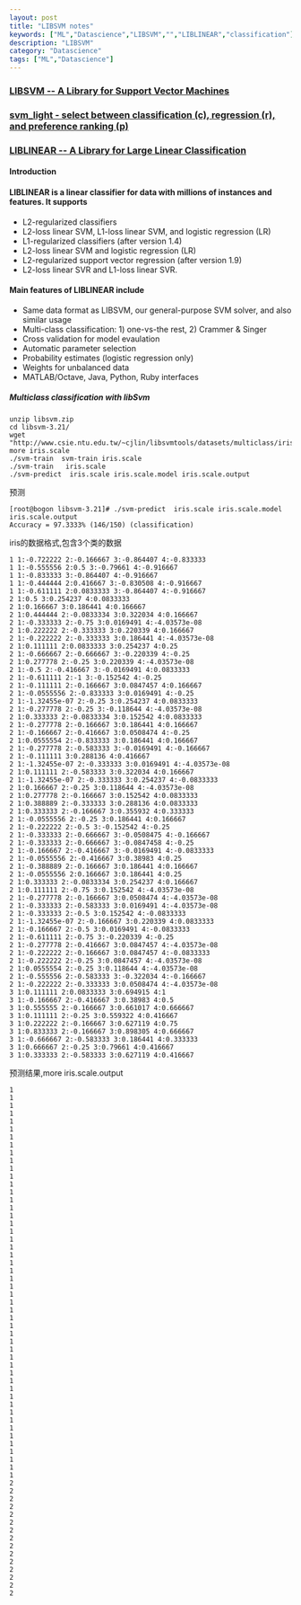 ```yaml
---
layout: post
title: "LIBSVM notes"
keywords: ["ML","Datascience","LIBSVM","","LIBLINEAR","classification"]
description: "LIBSVM"
category: "Datascience"
tags: ["ML","Datascience"]
---
```

### [LIBSVM -- A Library for Support Vector Machines](http://www.csie.ntu.edu.tw/~cjlin/libsvm/index.html)

### [svm_light - select between classification (c), regression (r), and preference ranking (p)](http://www.cs.cornell.edu/People/tj/svm_light/)


### [LIBLINEAR -- A Library for Large Linear Classification](http://www.csie.ntu.edu.tw/~cjlin/liblinear/)

#### Introduction

#### LIBLINEAR is a linear classifier for data with millions of instances and features. It supports

* L2-regularized classifiers 
* L2-loss linear SVM, L1-loss linear SVM, and logistic regression (LR)
* L1-regularized classifiers (after version 1.4) 
* L2-loss linear SVM and logistic regression (LR)
* L2-regularized support vector regression (after version 1.9) 
* L2-loss linear SVR and L1-loss linear SVR.

#### Main features of LIBLINEAR include
* Same data format as LIBSVM, our general-purpose SVM solver, and also similar usage
* Multi-class classification: 1) one-vs-the rest, 2) Crammer & Singer
* Cross validation for model evaulation
* Automatic parameter selection
* Probability estimates (logistic regression only)
* Weights for unbalanced data
* MATLAB/Octave, Java, Python, Ruby interfaces

##### Multiclass classification with libSvm

```
unzip libsvm.zip 
cd libsvm-3.21/
wget "http://www.csie.ntu.edu.tw/~cjlin/libsvmtools/datasets/multiclass/iris.scale"
more iris.scale 
./svm-train  svm-train iris.scale 
./svm-train   iris.scale 
./svm-predict  iris.scale iris.scale.model iris.scale.output 
```

预测

```
[root@bogon libsvm-3.21]# ./svm-predict  iris.scale iris.scale.model iris.scale.output 
Accuracy = 97.3333% (146/150) (classification)
```

iris的数据格式,包含3个类的数据

```
1 1:-0.722222 2:-0.166667 3:-0.864407 4:-0.833333 
1 1:-0.555556 2:0.5 3:-0.79661 4:-0.916667 
1 1:-0.833333 3:-0.864407 4:-0.916667 
1 1:-0.444444 2:0.416667 3:-0.830508 4:-0.916667 
1 1:-0.611111 2:0.0833333 3:-0.864407 4:-0.916667 
2 1:0.5 3:0.254237 4:0.0833333 
2 1:0.166667 3:0.186441 4:0.166667 
2 1:0.444444 2:-0.0833334 3:0.322034 4:0.166667 
2 1:-0.333333 2:-0.75 3:0.0169491 4:-4.03573e-08 
2 1:0.222222 2:-0.333333 3:0.220339 4:0.166667 
2 1:-0.222222 2:-0.333333 3:0.186441 4:-4.03573e-08 
2 1:0.111111 2:0.0833333 3:0.254237 4:0.25 
2 1:-0.666667 2:-0.666667 3:-0.220339 4:-0.25 
2 1:0.277778 2:-0.25 3:0.220339 4:-4.03573e-08 
2 1:-0.5 2:-0.416667 3:-0.0169491 4:0.0833333 
2 1:-0.611111 2:-1 3:-0.152542 4:-0.25 
2 1:-0.111111 2:-0.166667 3:0.0847457 4:0.166667 
2 1:-0.0555556 2:-0.833333 3:0.0169491 4:-0.25 
2 1:-1.32455e-07 2:-0.25 3:0.254237 4:0.0833333 
2 1:-0.277778 2:-0.25 3:-0.118644 4:-4.03573e-08 
2 1:0.333333 2:-0.0833334 3:0.152542 4:0.0833333 
2 1:-0.277778 2:-0.166667 3:0.186441 4:0.166667 
2 1:-0.166667 2:-0.416667 3:0.0508474 4:-0.25 
2 1:0.0555554 2:-0.833333 3:0.186441 4:0.166667 
2 1:-0.277778 2:-0.583333 3:-0.0169491 4:-0.166667 
2 1:-0.111111 3:0.288136 4:0.416667 
2 1:-1.32455e-07 2:-0.333333 3:0.0169491 4:-4.03573e-08 
2 1:0.111111 2:-0.583333 3:0.322034 4:0.166667 
2 1:-1.32455e-07 2:-0.333333 3:0.254237 4:-0.0833333 
2 1:0.166667 2:-0.25 3:0.118644 4:-4.03573e-08 
2 1:0.277778 2:-0.166667 3:0.152542 4:0.0833333 
2 1:0.388889 2:-0.333333 3:0.288136 4:0.0833333 
2 1:0.333333 2:-0.166667 3:0.355932 4:0.333333 
2 1:-0.0555556 2:-0.25 3:0.186441 4:0.166667 
2 1:-0.222222 2:-0.5 3:-0.152542 4:-0.25 
2 1:-0.333333 2:-0.666667 3:-0.0508475 4:-0.166667 
2 1:-0.333333 2:-0.666667 3:-0.0847458 4:-0.25 
2 1:-0.166667 2:-0.416667 3:-0.0169491 4:-0.0833333 
2 1:-0.0555556 2:-0.416667 3:0.38983 4:0.25 
2 1:-0.388889 2:-0.166667 3:0.186441 4:0.166667 
2 1:-0.0555556 2:0.166667 3:0.186441 4:0.25 
2 1:0.333333 2:-0.0833334 3:0.254237 4:0.166667 
2 1:0.111111 2:-0.75 3:0.152542 4:-4.03573e-08 
2 1:-0.277778 2:-0.166667 3:0.0508474 4:-4.03573e-08 
2 1:-0.333333 2:-0.583333 3:0.0169491 4:-4.03573e-08 
2 1:-0.333333 2:-0.5 3:0.152542 4:-0.0833333 
2 1:-1.32455e-07 2:-0.166667 3:0.220339 4:0.0833333 
2 1:-0.166667 2:-0.5 3:0.0169491 4:-0.0833333 
2 1:-0.611111 2:-0.75 3:-0.220339 4:-0.25 
2 1:-0.277778 2:-0.416667 3:0.0847457 4:-4.03573e-08 
2 1:-0.222222 2:-0.166667 3:0.0847457 4:-0.0833333 
2 1:-0.222222 2:-0.25 3:0.0847457 4:-4.03573e-08 
2 1:0.0555554 2:-0.25 3:0.118644 4:-4.03573e-08 
2 1:-0.555556 2:-0.583333 3:-0.322034 4:-0.166667 
2 1:-0.222222 2:-0.333333 3:0.0508474 4:-4.03573e-08 
3 1:0.111111 2:0.0833333 3:0.694915 4:1 
3 1:-0.166667 2:-0.416667 3:0.38983 4:0.5 
3 1:0.555555 2:-0.166667 3:0.661017 4:0.666667 
3 1:0.111111 2:-0.25 3:0.559322 4:0.416667 
3 1:0.222222 2:-0.166667 3:0.627119 4:0.75 
3 1:0.833333 2:-0.166667 3:0.898305 4:0.666667 
3 1:-0.666667 2:-0.583333 3:0.186441 4:0.333333 
3 1:0.666667 2:-0.25 3:0.79661 4:0.416667 
3 1:0.333333 2:-0.583333 3:0.627119 4:0.416667 
```

预测结果,more iris.scale.output 
```
1
1
1
1
1
1
1
1
1
1
1
1
1
1
1
1
1
1
1
1
1
1
1
1
1
1
1
1
1
1
1
1
1
1
1
1
1
1
1
1
1
1
1
1
1
1
1
1
1
1
2
2
2
2
2
2
2
2
2
2
2
2
2
2
2
```


